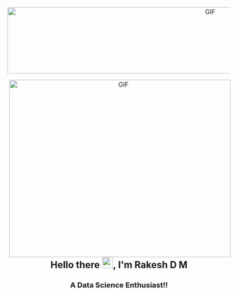 <p align="center">
   <img align="center" alt="GIF" src="https://user-images.githubusercontent.com/83126231/138588268-0d09a80d-a9ec-47bd-ae63-b3644b0868c0.gif" width="900" height="150" />

</p>
<p align="center">
   <img align="right" alt="GIF" src="https://github.com/arsentieva/arsentieva/blob/main/code.gif?raw=true" width="500" height="400" />

</p>

<h2 align="center">Hello there <img src="https://media.giphy.com/media/hvRJCLFzcasrR4ia7z/giphy.gif" width="25px">, I'm Rakesh D M</h2><p align="center">
<h3 align="center">A Data Science Enthusiast!!</h3>
